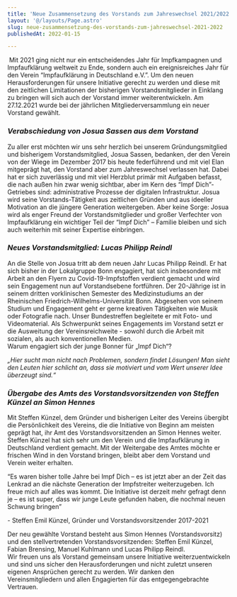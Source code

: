 ```yaml
---
title: 'Neue Zusammensetzung des Vorstands zum Jahreswechsel 2021/2022'
layout: '@/layouts/Page.astro'
slug: neue-zusammensetzung-des-vorstands-zum-jahreswechsel-2021-2022
publishedAt: 2022-01-15

---
```


 Mit 2021 ging nicht nur ein entscheidendes Jahr für Impfkampagnen und Impfaufklärung weltweit zu Ende, sondern auch ein ereignisreiches Jahr für den Verein “Impfaufklärung in Deutschland e.V.”. Um den neuen Herausforderungen für unsere Initiative gerecht zu werden und diese mit den zeitlichen Limitationen der bisherigen Vorstandsmitglieder in Einklang zu bringen will sich auch der Vorstand immer weiterentwickeln. Am 27.12.2021 wurde bei der jährlichen Mitgliederversammlung ein neuer Vorstand gewählt.  

### _**Verabschiedung von Josua Sassen aus dem Vorstand**_  

Zu aller erst möchten wir uns sehr herzlich bei unserem Gründungsmitglied und bisherigem Vorstandsmitglied, Josua Sassen, bedanken, der den Verein von der Wiege im Dezember 2017 bis heute federführend und mit viel Elan mitgeprägt hat, den Vorstand aber zum Jahreswechsel verlassen hat. Dabei hat er sich zuverlässig und mit viel Herzblut primär mit Aufgaben befasst, die nach außen hin zwar wenig sichtbar, aber im Kern des “Impf Dich”- Getriebes sind: administrative Prozesse der digitalen Infrastruktur. Josua wird seine Vorstands-Tätigkeit aus zeitlichen Gründen und aus ideeller Motivation an die jüngere Generation weitergeben. Aber keine Sorge: Josua wird als enger Freund der Vorstandsmitglieder und großer Verfechter von Impfaufklärung ein wichtiger Teil der “Impf Dich” – Familie bleiben und sich auch weiterhin mit seiner Expertise einbringen. 

### _**Neues Vorstandsmitglied: Lucas Philipp Reindl**_  

An die Stelle von Josua tritt ab dem neuen Jahr Lucas Philipp Reindl. Er hat sich bisher in der Lokalgruppe Bonn engagiert, hat sich insbesondere mit Arbeit an den Flyern zu Covid-19-Impfstoffen verdient gemacht und wird sein Engagement nun auf Vorstandsebene fortführen. Der 20-Jährige ist in seinem dritten vorklinischen Semester des Medizinstudiums an der Rheinischen Friedrich-Wilhelms-Universität Bonn. Abgesehen von seinem Studium und Engagement geht er gerne kreativen Tätigkeiten wie Musik oder Fotografie nach. Unser Bundestreffen begleitete er mit Foto- und Videomaterial. Als Schwerpunkt seines Engagements im Vorstand setzt er die Ausweitung der Vereinsreichweite - sowohl durch die Arbeit mit sozialen, als auch konventionellen Medien.   
Warum engagiert sich der junge Bonner für „Impf Dich“? 

_„Hier sucht man nicht nach Problemen, sondern findet Lösungen! Man sieht den Leuten hier schlicht an, dass sie motiviert und vom Wert unserer Idee überzeugt sind.“_  

### _**Übergabe des Amts des Vorstandsvorsitzenden von Steffen Künzel an Simon Hennes**_ 

Mit Steffen Künzel, dem Gründer und bisherigen Leiter des Vereins übergibt die Persönlichkeit des Vereins, die die Initiative von Beginn am meisten geprägt hat, ihr Amt des Vorstandsvorsitzenden an Simon Hennes weiter. Steffen Künzel hat sich sehr um den Verein und die Impfaufklärung in Deutschland verdient gemacht. Mit der Weitergabe des Amtes möchte er frischen Wind in den Vorstand bringen, bleibt aber dem Vorstand und Verein weiter erhalten. 

“Es waren bisher tolle Jahre bei Impf Dich – es ist jetzt aber an der Zeit das Lenkrad an die nächste Generation der Impfstreiter weiterzugeben. Ich freue mich auf alles was kommt. Die Initiative ist derzeit mehr gefragt denn je – es ist super, dass wir junge Leute gefunden haben, die nochmal neuen Schwung bringen”

\- Steffen Emil Künzel, Gründer und Vorstandsvorsitzender 2017-2021

Der neu gewählte Vorstand besteht aus Simon Hennes (Vorstandsvorsitz) und den stellvertretenden Vorstandsvorsitzenden: Steffen Emil Künzel, Fabian Brensing, Manuel Kuhlmann und Lucas Philipp Reindl.   
Wir freuen uns als Vorstand gemeinsam unsere Initiative weiterzuentwickeln und sind uns sicher den Herausforderungen und nicht zuletzt unseren eigenen Ansprüchen gerecht zu werden. Wir danken den Vereinsmitgliedern und allen Engagierten für das entgegengebrachte Vertrauen.
